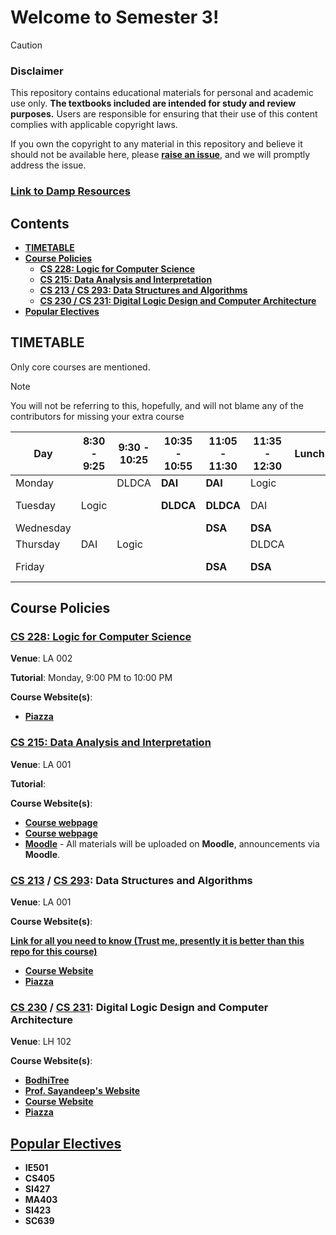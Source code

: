 # Welcome to Semester 3!

> [!CAUTION]
>
> ### Disclaimer
>
> This repository contains educational materials for personal and academic use only.
> **The textbooks included are intended for study and review purposes.**
> Users are responsible for ensuring that their use of this content complies with applicable copyright laws.
>
> If you own the copyright to any material in this repository and believe it should not be available here,
> please [**raise an issue**](https://github.com/MalayKedia/Sem_3/issues), and we will promptly address the issue.

### [Link to Damp Resources](https://iitbacin.sharepoint.com/:f:/s/DAMP_Resources_CSE/EmdYbWG7Y4tAhZ8izig5k5kBtvgFoi8SFLluyZTfgFWuOw)

## Contents

- [**TIMETABLE**](#timetable)
- [**Course Policies**](#course-policies)
  - [**CS 228: Logic for Computer Science**](#cs-228--logic-for-computer-science)
  - [**CS 215: Data Analysis and Interpretation**](#cs-215--data-analysis-and-interpretation)
  - [**CS 213 / CS 293: Data Structures and Algorithms**](#cs-213--cs-293--data-structures-and-algorithms)
  - [**CS 230 / CS 231: Digital Logic Design and Computer Architecture**](#cs-230--cs-231--digital-logic-design-and-computer-architecture)
- [**Popular Electives**](#popular-electives)

## TIMETABLE

Only core courses are mentioned.

> [!NOTE]
>
> You will not be referring to this, hopefully, and will not blame any of the contributors for missing your extra course

| Day       | 8:30 - 9:25 | 9:30 - 10:25 | 10:35 - 10:55 | 11:05 - 11:30 | 11:35 - 12:30 | Lunch | 2:00 - 3:25   | 3:30 - 4:55   |
| --------- | ----------- | ------------ | ------------- | ------------- | ------------- | ----- | ------------- | ------------- |
| Monday    |             | DLDCA        | **DAI**       | **DAI**       | Logic         |       |               | Economics     |
| Tuesday   | Logic       |              | **DLDCA**     | **DLDCA**     | DAI           |       | **DLDCA Lab** | **DLDCA Lab** |
| Wednesday |             |              |               | **DSA**       | **DSA**       |       |               |               |
| Thursday  | DAI         | Logic        |               |               | DLDCA         |       |               | Economics     |
| Friday    |             |              |               | **DSA**       | **DSA**       |       | **DSA Lab**   | **DSA Lab**   |

## Course Policies

### [CS 228: Logic for Computer Science](CS228)

**Venue**: LA 002

**Tutorial**: Monday, 9:00 PM to 10:00 PM

**Course Website(s)**:

- [**Piazza**](https://piazza.com/class/mdfn6o2kaya294)

### [CS 215: Data Analysis and Interpretation](CS215)

**Venue**: LA 001

**Tutorial**:

**Course Website(s)**:

- [**Course webpage**](https://www.cse.iitb.ac.in/~ajitvr/CS215_Fall2025/)
- [**Course webpage**](https://docs.google.com/document/d/1hJsh_aPXoxw60PqZGtcri7NGXg4RPfQXIgstBEEuYc4)
- [**Moodle**](https://moodle.iitb.ac.in/course/view.php?id=3946) - All materials will be uploaded on **Moodle**, announcements via **Moodle**.

### [CS 213](CS213) / [CS 293](CS293): Data Structures and Algorithms

**Venue**: LA 001

**Course Website(s)**:

[**Link for all you need to know (Trust me, presently it is better than this repo for this course)**](https://www.cse.iitb.ac.in/~akg/courses/2024-ds/)
- [**Course Website**](https://www.cse.iitb.ac.in/course_vm/cs433/login/)
- [**Piazza**](https://piazza.com/class/mdmn77h4kgp3i1)

### [CS 230](CS230) / [CS 231](CS231): Digital Logic Design and Computer Architecture

**Venue**: LH 102

**Course Website(s)**:

- [**BodhiTree**](https://robin.bodhi.cse.iitb.ac.in/courseware/course/59)
- [**Prof. Sayandeep's Website**](https://sites.google.com/view/sayandeepsaha/digital-logic-and-computer-architecture-theory-lab)
- [**Course Website**](https://cs230-iitb.github.io/autumn-2025/)
- [**Piazza**](https://piazza.com/class/mdif8qfipfv274)

## [Popular Electives](PopularElectives)

- **IE501**
- **CS405**
- **SI427**
- **MA403**
- **SI423**
- **SC639**
